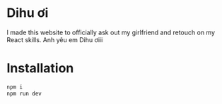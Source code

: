 # Dihu ơi
I made this website to officially ask out my girlfriend and retouch on my React skills. 
Anh yêu em Dihu ơiii

# Installation
```bash
npm i
npm run dev
```
